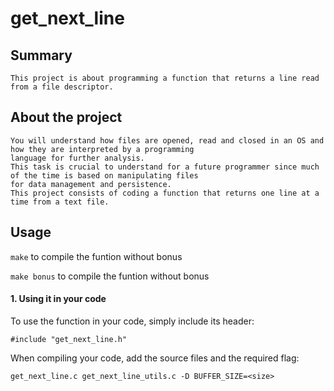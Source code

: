 # get_next_line

## Summary
```
This project is about programming a function that returns a line read from a file descriptor.
```
## About the project

```
You will understand how files are opened, read and closed in an OS and how they are interpreted by a programming
language for further analysis.
This task is crucial to understand for a future programmer since much of the time is based on manipulating files
for data management and persistence.
This project consists of coding a function that returns one line at a time from a text file.
```

## Usage

```make``` to compile the funtion without bonus

```make bonus``` to compile the funtion without bonus


#### 1. Using it in your code

To use the function in your code, simply include its header:
```
#include "get_next_line.h"
```

When compiling your code, add the source files and the required flag:
```
get_next_line.c get_next_line_utils.c -D BUFFER_SIZE=<size>
```
